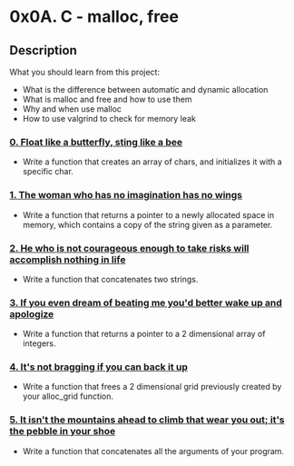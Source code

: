 # 0x0A. C - malloc, free

## Description

What you should learn from this project:

- What is the difference between automatic and dynamic allocation
- What is malloc and free and how to use them
- Why and when use malloc
- How to use valgrind to check for memory leak

### [0. Float like a butterfly, sting like a bee](./0-create_array.c)

- Write a function that creates an array of chars, and initializes it with a specific char.

### [1. The woman who has no imagination has no wings](./1-strdup.c)

- Write a function that returns a pointer to a newly allocated space in memory, which contains a copy of the string given as a parameter.

### [2. He who is not courageous enough to take risks will accomplish nothing in life](./2-str_concat.c)

- Write a function that concatenates two strings.

### [3. If you even dream of beating me you'd better wake up and apologize](./3-alloc_grid.c)

- Write a function that returns a pointer to a 2 dimensional array of integers.

### [4. It's not bragging if you can back it up](./4-free_grid.c)

- Write a function that frees a 2 dimensional grid previously created by your alloc_grid function.

### [5. It isn't the mountains ahead to climb that wear you out; it's the pebble in your shoe](./5-argstostr.c)

- Write a function that concatenates all the arguments of your program.
